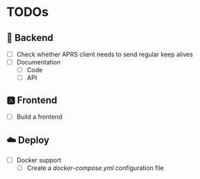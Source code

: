 # TODOs

## 🦀 Backend
- [ ] Check whether APRS client needs to send regular keep alives
- [ ] Documentation
  - [ ] Code
  - [ ] API

## 🅰️ Frontend
- [ ] Build a frontend

## ☁️ Deploy
- [ ] Docker support
  - [ ] Create a _docker-compose.yml_ configuration file
